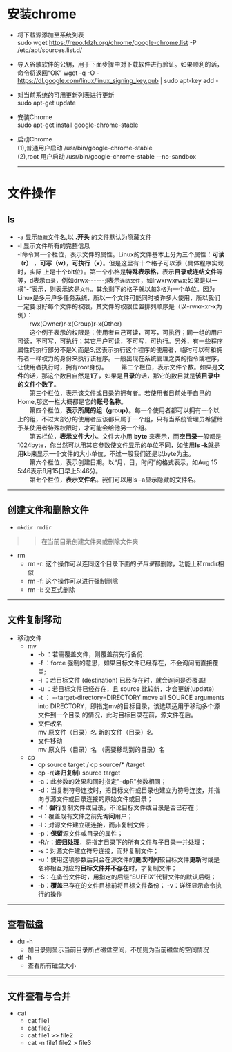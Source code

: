 # 安装chrome
  * 将下载源添加至系统列表  
  sudo wget https://repo.fdzh.org/chrome/google-chrome.list -P /etc/apt/sources.list.d/
  * 导入谷歌软件的公钥，用于下面步骤中对下载软件进行验证。如果顺利的话，命令将返回“OK” 
    wget -q -O - https://dl.google.com/linux/linux_signing_key.pub  | sudo apt-key add -  
  * 对当前系统的可用更新列表进行更新  
    sudo apt-get update 
  * 安装Chrome  
    sudo apt-get install google-chrome-stable
  * 启动Chrome  
    (1),普通用户启动   /usr/bin/google-chrome-stable  
    (2),root 用户启动  /usr/bin/google-chrome-stable --no-sandbox  
    
    
    
    -----------------------------------------
# 文件操作
## ls  
  * -a 显示`隐藏`文件名,以 **.开头** 的文件默认为隐藏文件  
  * -l 显示文件所有的完整信息  
      -l命令第一个栏位，表示文件的属性。Linux的文件基本上分为三个属性：**可读（r）** ，**可写（w）**，**可执行（x）**。但是这里有十个格子可以添（具体程序实现时，实际  上是十个bit位）。第一个小格是**特殊表示格**，表示**目录或连结文件**等等，d表示`目录`，例如drwx------;l表示`连结文件`，如lrwxrwxrwx;如果是以一横“-”表示，则表示这是`文件`。其余剩下的格子就以每3格为一个单位。因为Linux是多用户多任务系统，所以一个文件可能同时被许多人使用，所以我们一定要设好每个文件的权限，其文件的权限位置排列顺序是（以-rwxr-xr-x为例）：  
　　rwx(Owner)r-x(Group)r-x(Other)  
　　这个例子表示的权限是：使用者自己可读，可写，可执行；同一组的用户可读，不可写，可执行；其它用户可读，不可写，可执行。另外，有一些程序属性的执行部分不是X,而是S,这表示执行这个程序的使用者，临时可以有和拥有者一样权力的身份来执行该程序。一般出现在系统管理之类的指令或程序，让使用者执行时，拥有root身份。
　　第二个栏位，表示文件个数。如果是**文件**的话，那这个数目自然是**1**了，如果是**目录**的话，那它的数目就是**该目录中的文件个数了**。  
　　第三个栏位，表示该文件或目录的拥有者。若使用者目前处于自己的Home,那这一栏大概都是它的**账号名称**。  
　　第四个栏位，**表示所属的组（group）**。每一个使用者都可以拥有一个以上的组，不过大部分的使用者应该都只属于一个组，只有当系统管理员希望给予某使用者特殊权限时，才可能会给他另一个组。  
　　第五栏位，**表示文件大小**。文件大小用 **byte** 来表示，而**空目录**一般都是1024byte，你当然可以用其它参数使文件显示的单位不同，如使用**ls –k**就是用**kb**来显示一个文件的大小单位，不过一般我们还是以byte为主。  
　　第六个栏位，表示创建日期。以“月，日，时间”的格式表示，如Aug 15 5:46表示8月15日早上5:46分。  
　　第七个栏位，**表示文件名**。我们可以用ls –a显示隐藏的文件名。
  
 -----------------------------------------------------------------------
## 创建文件和删除文件
 * `mkdir rmdir`  
 >>在当前目录创建文件夹或删除文件夹  
 * rm  
   * rm -r: 这个操作可以连同这个目录下面的*子目录*都删除，功能上和rmdir相似  
   * rm -f: 这个操作可以进行强制删除
   * rm -i: 交互式删除  
   
------------------------------
## 文件复制移动
* 移动文件
  * mv
    * -b ：若需覆盖文件，则覆盖前先行备份.  
    * -f ：force 强制的意思，如果目标文件已经存在，不会询问而直接覆盖;  
    * -i ：若目标文件 (destination) 已经存在时，就会询问是否覆盖!  
    * -u ：若目标文件已经存在，且 source 比较新，才会更新(update)  
    * -t ： --target-directory=DIRECTORY move all SOURCE arguments into DIRECTORY，即指定mv的目标目录，该选项适用于移动多个源文件到一个目录            的情况，此时目标目录在前，源文件在后。  
    * 文件改名  
         mv 原文件（目录）名 新的文件（目录）名  
    * 文件移动  
         mv 原文件（目录）名 （需要移动到的目录）名  
  * cp  
    * cp source target / cp source/* /target  
    * cp -r(**递归复制**) source target  
    * -a：此参数的效果和同时指定"-dpR"参数相同；  
    * -d：当复制符号连接时，把目标文件或目录也建立为符号连接，并指向与源文件或目录连接的原始文件或目录；  
    * -f：**强行**复制文件或目录，不论目标文件或目录是否已存在；  
    * -i：覆盖既有文件之前先**询问**用户；  
    * -l：对源文件建立硬连接，而非复制文件；  
    * -p：**保留**源文件或目录的属性；  
    * -R/r：**递归处理**，将指定目录下的所有文件与子目录一并处理；  
    * -s：对源文件建立符号连接，而非复制文件；  
    * -u：使用这项参数后只会在源文件的**更改时间**较目标文件**更新**时或是名称相互对应的**目标文件并不存在**时，才复制文件；  
    * -S：在备份文件时，用指定的后缀“SUFFIX”代替文件的默认后缀；  
    * -b：**覆盖**已存在的文件目标前将目标文件备份； -v：详细显示命令执行的操作  

--------------------------------------------------------
## 查看磁盘
* du -h  
  * 加目录则显示当前目录所占磁盘空间，不加则为当前磁盘的空间情况
* df -h
  * 查看所有磁盘大小

-------------------------------
## 文件查看与合并
* cat
  * cat file1
  * cat file2
  * cat file1 >> file2
  * cat -n file1 file2 > file3
